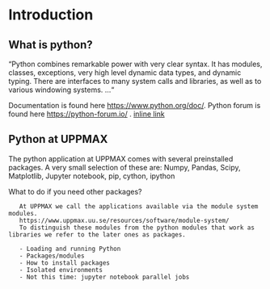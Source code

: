 # Introduction

## What is python?

“Python combines remarkable power with very clear syntax. It has modules, classes, exceptions, very high level dynamic data types, and dynamic typing. There are interfaces to many system calls and libraries, as well as to various windowing systems. …“

Documentation is found here https://www.python.org/doc/.
Python forum is found here https://python-forum.io/ .
[inline link](https://example.com)

## Python at UPPMAX

The python application at UPPMAX comes with several preinstalled packages.
A very small selection of these are:
Numpy, Pandas, Scipy, Matplotlib, Jupyter notebook, pip, cython, ipython

What to do if you need other packages?

```{Warning}
   At UPPMAX we call the applications available via the module system modules. 
   https://www.uppmax.uu.se/resources/software/module-system/ 
   To distinguish these modules from the python modules that work as libraries we refer to the later ones as packages.
```

```{discussion} Outline
   - Loading and running Python
   - Packages/modules
   - How to install packages
   - Isolated environments
   - Not this time: jupyter notebook parallel jobs
```
